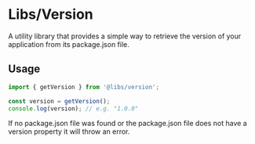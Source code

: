 # Libs/Version

A utility library that provides a simple way to retrieve the version of your application from its package.json file.

## Usage

```ts
import { getVersion } from '@libs/version';

const version = getVersion();
console.log(version); // e.g. "1.0.0"
```

If no package.json file was found or the package.json file does not have a version property it will throw an error.
